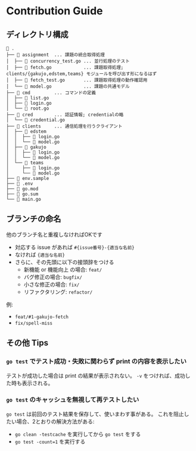 # Contribution Guide

## ディレクトリ構成

```
 .
├──  assignment  ... 課題の統合取得処理
│  ├──  concurrency_test.go ... 並行処理のテスト
│  ├──  fetch.go            ... 課題取得処理; clients/{gakujo,edstem,teams} モジュールを呼び出す形になるはず
│  ├──  fetch_test.go       ... 課題取得処理の動作確認用
│  └──  model.go            ... 課題の共通モデル
├──  cmd         ... コマンドの定義
│  ├──  list.go
│  ├──  login.go
│  └──  root.go
├──  cred        ... 認証情報; credentialの略
│  └──  credential.go
├──  clients     ... 通信処理を行うクライアント
│  ├──  edstem
│  │  ├──  login.go
│  │  └──  model.go
│  ├──  gakujo
│  │  ├──  login.go
│  │  └──  model.go
│  └──  teams
│     ├──  login.go
│     └──  model.go
├──  env.sample
├──  .env
├──  go.mod
├──  go.sum
└──  main.go
```


## ブランチの命名
他のブランチ名と重複しなければOKです

- 対応する issue があれば `#{issue番号}-{適当な名前}` 
- なければ `{適当な名前}`
- さらに、その先頭に以下の接頭辞をつける
    - 新機能 or 機能向上 の場合: `feat/`
    - バグ修正の場合: `bugfix/`
    - 小さな修正の場合: `fix/`
    - リファクタリング: `refactor/`

例:
- `feat/#1-gakujo-fetch`
- `fix/spell-miss`


## その他 Tips

### `go test` でテスト成功・失敗に関わらず print の内容を表示したい
テストが成功した場合は print の結果が表示されない。
`-v` をつければ、成功した時も表示される。


### `go test` のキャッシュを無視して再テストしたい
`go test` は前回のテスト結果を保存して、使いまわす事がある。
これを阻止したい場合、2とおりの解決方法がある:

- `go clean -testcache` を実行してから `go test` をする
- `go test -count=1` を実行する
